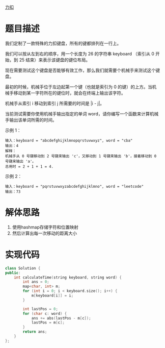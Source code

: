 [力扣](https://leetcode-cn.com/problems/single-row-keyboard/)

# 题目描述

我们定制了一款特殊的力扣键盘，所有的键都排列在一行上。

我们可以按从左到右的顺序，用一个长度为 26 的字符串 keyboard （索引从 0 开始，到 25 结束）来表示该键盘的键位布局。

现在需要测试这个键盘是否能够有效工作，那么我们就需要个机械手来测试这个键盘。

最初的时候，机械手位于左边起第一个键（也就是索引为 0 的键）的上方。当机械手移动到某一字符所在的键位时，就会在终端上输出该字符。

机械手从索引 i 移动到索引 j 所需要的时间是 |i - j|。

当前测试需要你使用机械手输出指定的单词 word，请你编写一个函数来计算机械手输出该单词所需的时间。

示例 1：

```
输入：keyboard = "abcdefghijklmnopqrstuvwxyz", word = "cba"
输出：4
解释：
机械手从 0 号键移动到 2 号键来输出 'c'，又移动到 1 号键来输出 'b'，接着移动到 0 号键来输出 'a'。
总用时 = 2 + 1 + 1 = 4.
```

示例 2：

```
输入：keyboard = "pqrstuvwxyzabcdefghijklmno", word = "leetcode"
输出：73
```

# 解体思路

1. 使用hashmap存储字符和位置映射
2. 然后计算出每一次移动的距离大小

# 实现代码

```cpp
class Solution {
public:
    int calculateTime(string keyboard, string word) {
        int ans = 0;
        map<char, int> m;
        for (int i = 0; i < keyboard.size(); i++) {
            m[keyboard[i]] = i;
        }

        int lastPos = 0;
        for (char c: word) {
            ans += abs(lastPos - m[c]);
            lastPos = m[c];
        }
        return ans;
    }
};
```
